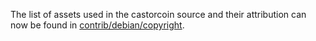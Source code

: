 The list of assets used in the castorcoin source and their attribution can now be found in [contrib/debian/copyright](../contrib/debian/copyright).
